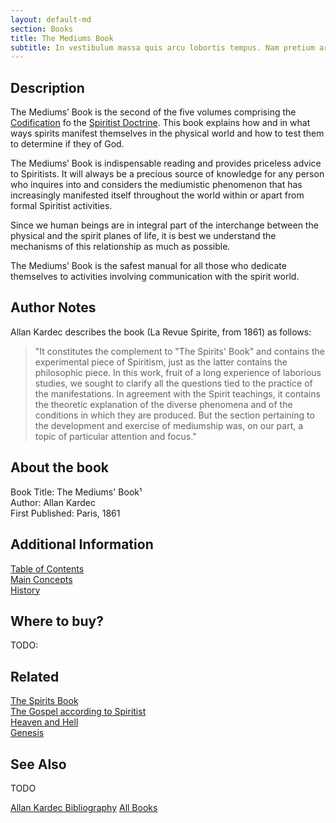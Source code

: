```yaml
---
layout: default-md
section: Books
title: The Mediums Book
subtitle: In vestibulum massa quis arcu lobortis tempus. Nam pretium arcu in odio vulputate luctus.
---
```


## Description
The Mediums’ Book is the second of the five volumes comprising the [Codification](/spiritism/codification) fo the [Spiritist Doctrine](/spiritism). This book explains how and in what ways spirits manifest themselves in the physical world and how to test them to determine if they of God.

The Mediums’ Book is indispensable reading and provides priceless advice to Spiritists.  It will always be a precious source of knowledge for any person who inquires into and considers the mediumistic phenomenon that has increasingly manifested itself throughout the world within or apart from formal Spiritist activities. 

Since we human beings are in integral part of the interchange between the physical and the spirit planes of life, it is best we understand the mechanisms of this relationship as much as possible. 

The Mediums’ Book is the safest manual for all those who dedicate themselves to activities involving communication with the spirit world.  

## Author Notes
Allan Kardec describes the book (La Revue Spirite, from 1861) as follows: 
> "It constitutes the complement to "The Spirits' Book" and contains the experimental piece of Spiritism, just as the latter contains the philosophic piece.  In this work, fruit of a long experience of laborious studies, we sought to clarify all the questions tied to the practice of the manifestations.  In agreement with the Spirit teachings, it contains the theoretic explanation of the diverse phenomena and of the conditions in which they are produced.  But the section pertaining to the development and exercise of mediumship was, on our part, a topic of particular attention and focus." 

## About the book
Book Title: The Mediums' Book¹  
Author: Allan Kardec   
First Published: Paris, 1861  


## Additional Information
[Table of Contents](contents)  
[Main Concepts](concepts)  
[History](history)  

## Where to buy?
TODO:

## Related
[The Spirits Book](../spirits-book)  
[The Gospel according to Spiritist](../gospel-according-spiritism)  
[Heaven and Hell](../heaven-and-hell)  
[Genesis](../genesis)  


## See Also
TODO

<a href="/books/allan-kardec" class="button">Allan Kardec Bibliography</a>
<a href="/books" class="button">All Books</a>

